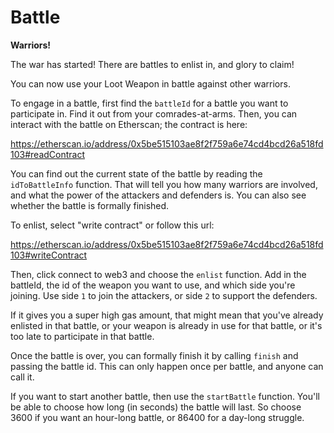 # Battle

**Warriors!**

The war has started! There are battles to enlist in, and glory to claim!

You can now use your Loot Weapon in battle against other warriors.

To engage in a battle, first find the `battleId` for a battle you want to
participate in. Find it out from your comrades-at-arms. Then, you can interact
with the battle on Etherscan; the contract is here:

https://etherscan.io/address/0x5be515103ae8f2f759a6e74cd4bcd26a518fd103#readContract

You can find out the current state of the battle by reading the
`idToBattleInfo` function. That will tell you how many warriors are involved,
and what the power of the attackers and defenders is. You can also see whether
the battle is formally finished.

To enlist, select "write contract" or follow this url:

https://etherscan.io/address/0x5be515103ae8f2f759a6e74cd4bcd26a518fd103#writeContract

Then, click connect to web3 and choose the `enlist` function. Add in the
battleId, the id of the weapon you want to use, and which side you're joining.
Use side `1` to join the attackers, or side `2` to support the defenders.

If it gives you a super high gas amount, that might mean that you've already
enlisted in that battle, or your weapon is already in use for that battle, or
it's too late to participate in that battle.

Once the battle is over, you can formally finish it by calling `finish` and passing
the battle id. This can only happen once per battle, and anyone can call it.

If you want to start another battle, then use the `startBattle` function. You'll
be able to choose how long (in seconds) the battle will last. So choose 3600 if
you want an hour-long battle, or 86400 for a day-long struggle.

